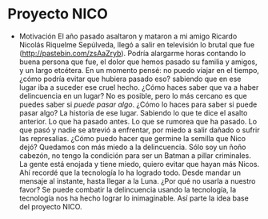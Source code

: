 Proyecto NICO
=============

* Motivación
El año pasado asaltaron y mataron a mi amigo Ricardo Nicolás Riquelme Sepúlveda, llegó a salir en televisión lo brutal que fue (http://pastebin.com/zsAaZryb). Podría alargarme horas contando lo buena persona que fue, el dolor que hemos pasado su familia y amigos, y un largo etcétera. En un momento pensé: no puedo viajar en el tiempo, ¿cómo podría evitar que hubiera pasado eso? sabiendo que en ese lugar iba a suceder ese cruel hecho.
¿Cómo haces saber que va a haber delincuencia en un lugar? No es posible, pero lo más cercano es que puedes saber si _puede pasar algo_. 
¿Cómo lo haces para saber si puede pasar algo?
La historia de ese lugar. Sabiendo lo que te dice el asalto anterior. Lo que ha pasado antes. Lo que se rumorea que ha pasado. Lo que pasó y nadie se atrevió a enfrentar, por miedo a salir dañado o sufrir las represalias.
¿Cómo puedo hacer que germine la semilla que Nico dejó? Quedamos con más miedo a la delincuencia. Sólo soy un ñoño cabezón, no tengo la condición para ser un Batman a pillar criminales. La gente está enojada y tiene miedo, quiero evitar que hayan más Nicos.
Ahí recordé que la tecnología lo ha logrado todo. Desde mandar un mensaje al instante, hasta llegar a la Luna. ¿Por qué no usarla a nuestro favor? Se puede combatir la delincuencia usando la tecnología, la tecnología nos ha hecho lograr lo inimaginable.
Así parte la idea base del proyecto NICO.

